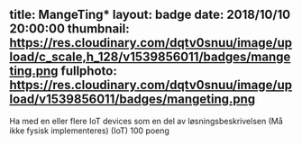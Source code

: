 title: MangeTing*
layout: badge
date: 2018/10/10 20:00:00
thumbnail: https://res.cloudinary.com/dqtv0snuu/image/upload/c_scale,h_128/v1539856011/badges/mangeting.png
fullphoto: https://res.cloudinary.com/dqtv0snuu/image/upload/v1539856011/badges/mangeting.png
---
Ha med en eller flere IoT devices som en del av løsningsbeskrivelsen (Må ikke fysisk implementeres) (IoT) 100 poeng
